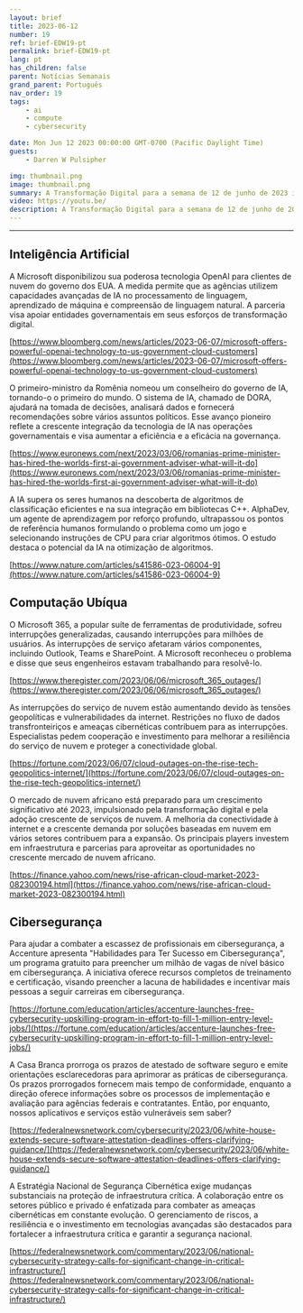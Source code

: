 ```yaml
---
layout: brief
title: 2023-06-12
number: 19
ref: brief-EDW19-pt
permalink: brief-EDW19-pt
lang: pt
has_children: false
parent: Notícias Semanais
grand_parent: Português
nav_order: 19
tags:
    - ai
    - compute
    - cybersecurity

date: Mon Jun 12 2023 00:00:00 GMT-0700 (Pacific Daylight Time)
guests:
    - Darren W Pulsipher

img: thumbnail.png
image: thumbnail.png
summary: A Transformação Digital para a semana de 12 de junho de 2023 inclui o desenvolvimento de uma força cibernética de 1 milhão, muitas interrupções na nuvem e a escrita de código por IA sendo adicionada à biblioteca padrão de C++.
video: https://youtu.be/
description: A Transformação Digital para a semana de 12 de junho de 2023 inclui o desenvolvimento de uma força cibernética de 1 milhão, muitas interrupções na nuvem e a escrita de código por IA sendo adicionada à biblioteca padrão de C++.
---
```






---

## Inteligência Artificial

A Microsoft disponibilizou sua poderosa tecnologia OpenAI para clientes de nuvem do governo dos EUA. A medida permite que as agências utilizem capacidades avançadas de IA no processamento de linguagem, aprendizado de máquina e compreensão de linguagem natural. A parceria visa apoiar entidades governamentais em seus esforços de transformação digital.

[https://www.bloomberg.com/news/articles/2023-06-07/microsoft-offers-powerful-openai-technology-to-us-government-cloud-customers](https://www.bloomberg.com/news/articles/2023-06-07/microsoft-offers-powerful-openai-technology-to-us-government-cloud-customers)

O primeiro-ministro da Romênia nomeou um conselheiro do governo de IA, tornando-o o primeiro do mundo. O sistema de IA, chamado de DORA, ajudará na tomada de decisões, analisará dados e fornecerá recomendações sobre vários assuntos políticos. Esse avanço pioneiro reflete a crescente integração da tecnologia de IA nas operações governamentais e visa aumentar a eficiência e a eficácia na governança.

[https://www.euronews.com/next/2023/03/06/romanias-prime-minister-has-hired-the-worlds-first-ai-government-adviser-what-will-it-do](https://www.euronews.com/next/2023/03/06/romanias-prime-minister-has-hired-the-worlds-first-ai-government-adviser-what-will-it-do)

A IA supera os seres humanos na descoberta de algoritmos de classificação eficientes e na sua integração em bibliotecas C++. AlphaDev, um agente de aprendizagem por reforço profundo, ultrapassou os pontos de referência humanos formulando o problema como um jogo e selecionando instruções de CPU para criar algoritmos ótimos. O estudo destaca o potencial da IA na otimização de algoritmos.

[https://www.nature.com/articles/s41586-023-06004-9](https://www.nature.com/articles/s41586-023-06004-9)

## Computação Ubíqua

O Microsoft 365, a popular suíte de ferramentas de produtividade, sofreu interrupções generalizadas, causando interrupções para milhões de usuários. As interrupções de serviço afetaram vários componentes, incluindo Outlook, Teams e SharePoint. A Microsoft reconheceu o problema e disse que seus engenheiros estavam trabalhando para resolvê-lo.

[https://www.theregister.com/2023/06/06/microsoft_365_outages/](https://www.theregister.com/2023/06/06/microsoft_365_outages/)

As interrupções do serviço de nuvem estão aumentando devido às tensões geopolíticas e vulnerabilidades da internet. Restrições no fluxo de dados transfronteiriços e ameaças cibernéticas contribuem para as interrupções. Especialistas pedem cooperação e investimento para melhorar a resiliência do serviço de nuvem e proteger a conectividade global.

[https://fortune.com/2023/06/07/cloud-outages-on-the-rise-tech-geopolitics-internet/](https://fortune.com/2023/06/07/cloud-outages-on-the-rise-tech-geopolitics-internet/)

O mercado de nuvem africano está preparado para um crescimento significativo até 2023, impulsionado pela transformação digital e pela adoção crescente de serviços de nuvem. A melhoria da conectividade à internet e a crescente demanda por soluções baseadas em nuvem em vários setores contribuem para a expansão. Os principais players investem em infraestrutura e parcerias para aproveitar as oportunidades no crescente mercado de nuvem africano.

[https://finance.yahoo.com/news/rise-african-cloud-market-2023-082300194.html](https://finance.yahoo.com/news/rise-african-cloud-market-2023-082300194.html)

## Cibersegurança

Para ajudar a combater a escassez de profissionais em cibersegurança, a Accenture apresenta "Habilidades para Ter Sucesso em Cibersegurança", um programa gratuito para preencher um milhão de vagas de nível básico em cibersegurança. A iniciativa oferece recursos completos de treinamento e certificação, visando preencher a lacuna de habilidades e incentivar mais pessoas a seguir carreiras em cibersegurança.

[https://fortune.com/education/articles/accenture-launches-free-cybersecurity-upskilling-program-in-effort-to-fill-1-million-entry-level-jobs/](https://fortune.com/education/articles/accenture-launches-free-cybersecurity-upskilling-program-in-effort-to-fill-1-million-entry-level-jobs/)

A Casa Branca prorroga os prazos de atestado de software seguro e emite orientações esclarecedoras para aprimorar as práticas de cibersegurança. Os prazos prorrogados fornecem mais tempo de conformidade, enquanto a direção oferece informações sobre os processos de implementação e avaliação para agências federais e contratantes. Então, por enquanto, nossos aplicativos e serviços estão vulneráveis sem saber?

[https://federalnewsnetwork.com/cybersecurity/2023/06/white-house-extends-secure-software-attestation-deadlines-offers-clarifying-guidance/](https://federalnewsnetwork.com/cybersecurity/2023/06/white-house-extends-secure-software-attestation-deadlines-offers-clarifying-guidance/)

A Estratégia Nacional de Segurança Cibernética exige mudanças substanciais na proteção de infraestrutura crítica. A colaboração entre os setores público e privado é enfatizada para combater as ameaças cibernéticas em constante evolução. O gerenciamento de riscos, a resiliência e o investimento em tecnologias avançadas são destacados para fortalecer a infraestrutura crítica e garantir a segurança nacional.

[https://federalnewsnetwork.com/commentary/2023/06/national-cybersecurity-strategy-calls-for-significant-change-in-critical-infrastructure/](https://federalnewsnetwork.com/commentary/2023/06/national-cybersecurity-strategy-calls-for-significant-change-in-critical-infrastructure/)


